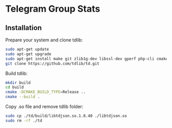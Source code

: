 # Telegram Group Stats

## Installation

Prepare your system and clone tdlib:
```bash
sudo apt-get update
sudo apt-get upgrade
sudo apt-get install make git zlib1g-dev libssl-dev gperf php-cli cmake clang-18 libc++-18-dev libc++abi-18-dev
git clone https://github.com/tdlib/td.git
```

Build tdlib:
```bash
mkdir build
cd build
cmake -DCMAKE_BUILD_TYPE=Release ..
cmake --build .
```

Copy .so file and remove tdlib folder:
```bash
sudo cp ./td/build/libtdjson.so.1.8.40 ./libtdjson.so
sudo rm -rf ./td
```